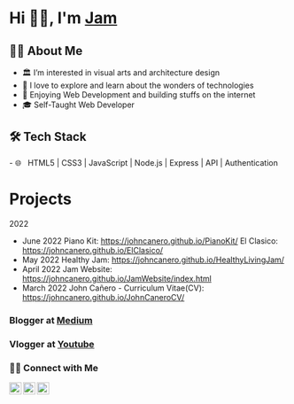 <!--
**johncanero/JohnCanero** is a ✨ _special_ ✨ repository because its `README.md` (this file) appears on your GitHub profile.
Here are some ideas to get you started:
-->

# Hi 👋🏽, I'm [Jam](https://johncanero.github.io/JamWebsite/)

<h2> 👩‍💻 About Me </h2>

- 🏛️ I’m interested in visual arts and architecture design
- 🌱 I love to explore and learn about the wonders of technologies
- 💞️ Enjoying Web Development and building stuffs on the internet
- 🎓 Self-Taught Web Developer


<h2>🛠 Tech Stack</h2>
- 🌐 &nbsp; HTML5 | CSS3 | JavaScript | Node.js | Express | API | Authentication

<!-- - 🖥 &nbsp; -->

<h1> Projects </h1>

2022
- June 2022 
    Piano Kit: https://johncanero.github.io/PianoKit/
    El Clasico: https://johncanero.github.io/ElClasico/
- May 2022
    Healthy Jam: https://johncanero.github.io/HealthyLivingJam/
- April 2022
    Jam Website: https://johncanero.github.io/JamWebsite/index.html
- March 2022
    John Cañero - Curriculum Vitae(CV): https://johncanero.github.io/JohnCaneroCV/
      

<h3> Blogger at <a href="https://medium.com/@johncanero">Medium</a> </h3>
<h3> Vlogger at <a href="https://www.youtube.com/channel/UCc5-wuapiL6SGf1eTpiWEkg">Youtube</a> </h3>


<h3> 🤝🏻 Connect with Me </h3>
<a href=" https://twitter.com/johncaneroo">
  <img align="left" alt="Deepa" width="22px"src="https://cdn.jsdelivr.net/npm/simple-icons@v3/icons/twitter.svg" />
</a>
<a href="https://www.linkedin.com/in/johncanero/">
  <img align="left" alt="Deepa's LinkedIn" width="22px" src="https://cdn.jsdelivr.net/npm/simple-icons@v3/icons/linkedin.svg" />
</a>
<a href=" https://www.instagram.com/johncanero/">
  <img align="left" alt="Deepa's LinkedIn" width="22px" src="https://cdn.jsdelivr.net/npm/simple-icons@v3/icons/instagram.svg" />
</a>
<br>





